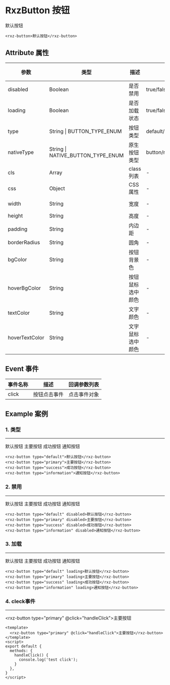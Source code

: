# RxzButton 按钮

<rxz-button>默认按钮</rxz-button>

``` vue
<rxz-button>默认按钮</rxz-button>
```


## Attribute 属性

| 参数           | 类型    | 描述             | 可选值                              | 默认值      | 必须 |
| -------------- | ------- | ---------------- | ----------------------------------- | ----------- | ---- |
| disabled       | Boolean | 是否禁用         | true/false                          | false       |      |
| loading        | Boolean | 是否加载状态     | true/false                          | false       |      |
| type           | String \| BUTTON_TYPE_ENUM  | 按钮类型         | default/primary/success/information | default     |      |
| nativeType     | String \| NATIVE_BUTTON_TYPE_ENUM  | 原生按钮类型     | button/reset/submit                 | button      |      |
| cls            | Array   | class列表        | -                                   | []          |      |
| css            | Object  | CSS属性          | -                                   | {}          |      |
| width          | String  | 宽度             | -                                   | fit-content |      |
| height         | String  | 高度             | -                                   | auto        |      |
| padding        | String  | 内边距           | -                                   | 10px 20px   |      |
| borderRadius   | String  | 圆角             | -                                   | 5px         |      |
| bgColor        | String  | 按钮背景色       | -                                   | unset       |      |
| hoverBgColor   | String  | 按钮鼠标选中颜色 | -                                   | unset       |      |
| textColor      | String  | 文字颜色         | -                                   | unset       |      |
| hoverTextColor | String  | 文字鼠标选中颜色 | -                                   | unset       |      |

## Event 事件

| 事件名称 | 描述         | 回调参数列表 |
| -------- | ------------ | ------------ |
| click    | 按钮点击事件 | 点击事件对象 |

## Example 案例

### 1. 类型  
---

<rxz-button type="default">默认按钮</rxz-button>
<rxz-button type="primary">主要按钮</rxz-button>
<rxz-button type="success">成功按钮</rxz-button>
<rxz-button type="information">通知按钮</rxz-button>

``` vue
<rxz-button type="default">默认按钮</rxz-button>
<rxz-button type="primary">主要按钮</rxz-button>
<rxz-button type="success">成功按钮</rxz-button>
<rxz-button type="information">通知按钮</rxz-button>
```

### 2. 禁用  
---
<rxz-button type="default" disabled>默认按钮</rxz-button>
<rxz-button type="primary" disabled>主要按钮</rxz-button>
<rxz-button type="success" disabled>成功按钮</rxz-button>
<rxz-button type="information" disabled>通知按钮</rxz-button>

``` vue
<rxz-button type="default" disabled>默认按钮</rxz-button>
<rxz-button type="primary" disabled>主要按钮</rxz-button>
<rxz-button type="success" disabled>成功按钮</rxz-button>
<rxz-button type="information" disabled>通知按钮</rxz-button>
```

### 3. 加载 
---
<rxz-button type="default" loading>默认按钮</rxz-button>
<rxz-button type="primary" loading>主要按钮</rxz-button>
<rxz-button type="success" loading>成功按钮</rxz-button>
<rxz-button type="information" loading>通知按钮</rxz-button>

``` vue
<rxz-button type="default" loading>默认按钮</rxz-button>
<rxz-button type="primary" loading>主要按钮</rxz-button>
<rxz-button type="success" loading>成功按钮</rxz-button>
<rxz-button type="information" loading>通知按钮</rxz-button>
```

### 4. cleck事件 
---
<rxz-button type="primary" @click="handleClick">主要按钮</rxz-button>

``` vue
<template>
  <rxz-button type="primary" @click="handleClick">主要按钮</rxz-button>
</template>
<script>
export default {
  methods: {
    handleClick() {
      console.log('test click');
    }
  },
}
</script>
```

<script>
export default {
  methods: {
    handleClick() {
      console.log('test click');
    }
  },
}
</script>